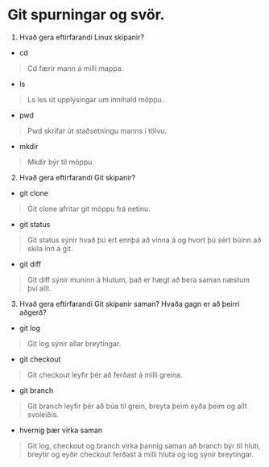 # Git spurningar og svör.

1. Hvað gera eftirfarandi Linux skipanir?
- cd
> Cd færir mann á milli mappa.
- ls
> Ls les út upplýsingar um innihald möppu.
- pwd
> Pwd skrifar út staðsetningu manns í tölvu.
- mkdir
> Mkdir býr til möppu.

2. Hvað gera eftirfarandi Git skipanir?
- git clone
> Git clone afritar git möppu frá netinu.
- git status
> Git status sýnir hvað þú ert ennþá að vinna á og hvort þú sért búinn að skila inn á git.
- git diff
> Git diff sýnir muninn á hlutum, það er hægt að bera saman næstum því allt.

3. Hvað gera eftirfarandi Git skipanir saman? Hvaða gagn er að þeirri aðgerð?
- git log
> Git log sýnir allar breytingar.
- git checkout
> Git checkout leyfir þér að ferðast á milli greina.
- git branch
> Git branch leyfir þér að búa til grein, breyta þeim eyða þeim og allt svoleiðis.
- hvernig þær virka saman
> Git log, checkout og branch virka þannig saman að branch býr til hluti, breytir og eyðir checkout ferðast á milli hluta og log sýnir breytingar.


